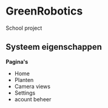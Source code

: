 # GreenRobotics

School project

## Systeem eigenschappen

**Pagina's**

- Home
- Planten
- Camera views
- Settings
- acount beheer
